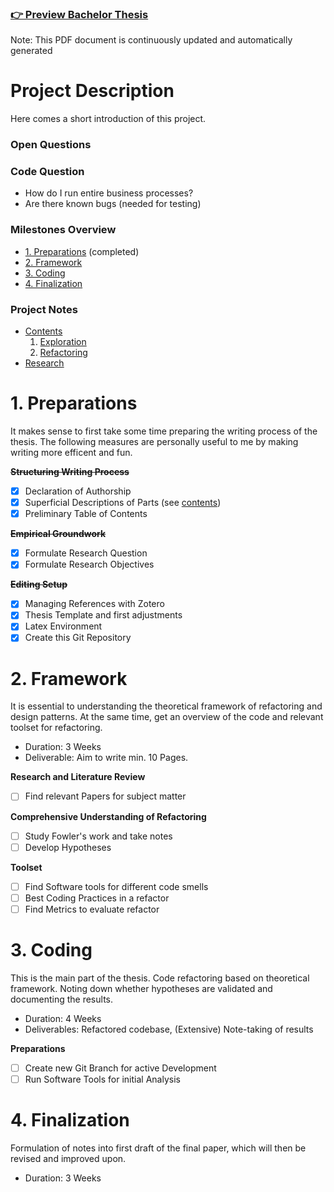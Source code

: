 <!-- ### [👉 Preview Bachelor Thesis](thesis.pdf) -->
### [👉 Preview Bachelor Thesis](https://github.com/fabian-gubler/bachelor-thesis/raw/main/thesis.pdf)

Note: This PDF document is continuously updated and automatically generated

# Project Description
Here comes a short introduction of this project.

### Open Questions

### Code Question
- How do I run entire business processes?
- Are there known bugs (needed for testing)

### Milestones Overview
- [1. Preparations](#1.-Preparations) (completed)
- [2. Framework](#2.-Framework)
- [3. Coding](#3.-Coding)
- [4. Finalization](#3.-Finalization)

### Project Notes
- [Contents](https://github.com/fabian-gubler/bachelor-thesis/blob/main/notes/contents/overview.md)
	1. [Exploration](https://github.com/fabian-gubler/bachelor-thesis/blob/main/notes/contents/1-exploration.md)
	2. [Refactoring](https://github.com/fabian-gubler/bachelor-thesis/blob/main/notes/contents/2-refactoring.md)
- [Research](https://github.com/fabian-gubler/bachelor-thesis/blob/main/notes/research.md)

# 1. Preparations
It makes sense to first take some time preparing the writing process of the thesis.
The following measures are personally useful to me by making writing more efficent and fun.

~~**Structuring Writing Process**~~
- [x] Declaration of Authorship
- [x] Superficial Descriptions of Parts (see [contents](https://github.com/fabian-gubler/bachelor-thesis/blob/main/notes/contents/overview.md))
- [x] Preliminary Table of Contents

~~**Empirical Groundwork**~~
- [x] Formulate Research Question
- [x] Formulate Research Objectives

~~**Editing Setup**~~
- [x] Managing References with Zotero
- [x] Thesis Template and first adjustments
- [x] Latex Environment
- [x] Create this Git Repository

# 2. Framework
It is essential to understanding the theoretical framework of refactoring and design patterns. At the same time, get an overview of the code and relevant toolset for refactoring.
- Duration: 3 Weeks
- Deliverable: Aim to write min. 10 Pages.

**Research and Literature Review**
- [ ] Find relevant Papers for subject matter

**Comprehensive Understanding of Refactoring**
- [ ] Study Fowler's work and take notes
- [ ] Develop Hypotheses

**Toolset**
- [ ] Find Software tools for different code smells
- [ ] Best Coding Practices in a refactor
- [ ] Find Metrics to evaluate refactor

# 3. Coding
This is the main part of the thesis. Code refactoring based on theoretical framework. Noting down whether hypotheses are validated and documenting the results.
- Duration: 4 Weeks
- Deliverables: Refactored codebase, (Extensive) Note-taking of results

**Preparations**
- [ ] Create new Git Branch for active Development
- [ ] Run Software Tools for initial Analysis

# 4. Finalization
Formulation of notes into first draft of the final paper, which will then be revised and improved upon.
- Duration: 3 Weeks

